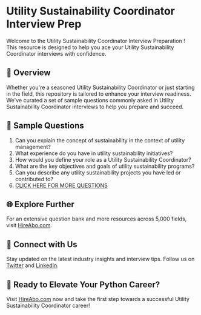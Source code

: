 # Utility Sustainability Coordinator Interview Prep

Welcome to the Utility Sustainability Coordinator Interview Preparation ! This resource is designed to help you ace your Utility Sustainability Coordinator interviews with confidence.

## 🚀 Overview

Whether you're a seasoned Utility Sustainability Coordinator or just starting in the field, this repository is tailored to enhance your interview readiness. We've curated a set of sample questions commonly asked in Utility Sustainability Coordinator interviews to help you prepare and succeed.

## 📝 Sample Questions

1. Can you explain the concept of sustainability in the context of utility management?
2. What experience do you have in utility sustainability initiatives?
3. How would you define your role as a Utility Sustainability Coordinator?
4. What are the key objectives and goals of utility sustainability programs?
5. Can you describe any utility sustainability projects you have led or contributed to?
6. [CLICK HERE FOR MORE QUESTIONS](https://hireabo.com/job/20_2_17/Utility%20Sustainability%20Coordinator)

## 🌐 Explore Further

For an extensive question bank and more resources across 5,000 fields, visit [HireAbo.com](https://www.hireabo.com).

## 📱 Connect with Us

Stay updated on the latest industry insights and interview tips. Follow us on [Twitter](https://twitter.com/hireabo) and [LinkedIn](https://www.linkedin.com/in/hire-abo-3609972a8/).

## 🚀 Ready to Elevate Your Python Career?

Visit [HireAbo.com](https://www.hireabo.com) now and take the first step towards a successful Utility Sustainability Coordinator career!